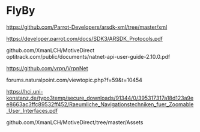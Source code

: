 # FlyBy

https://github.com/Parrot-Developers/arsdk-xml/tree/master/xml

https://developer.parrot.com/docs/SDK3/ARSDK_Protocols.pdf


github.com/XmanLCH/MotiveDirect
optitrack.com/public/documents/natnet-api-user-guide-2.10.0.pdf

https://github.com/vrpn/VrpnNet

forums.naturalpoint.com/viewtopic.php?f=59&t=10454

https://hci.uni-konstanz.de/typo3temp/secure_downloads/91344/0/395317317a18d123a9ee8663ac3ffc89532ff452/Raeumliche_Navigationstechniken_fuer_Zoomable_User_Interfaces.pdf

github.com/XmanLCH/MotiveDirect/tree/master/Assets
